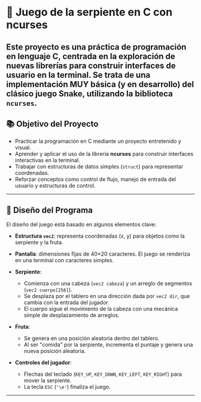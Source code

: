 # 🐍 Juego de la serpiente en C con ncurses

Este proyecto es una práctica de programación en lenguaje **C**, centrada en la exploración de nuevas librerías para construir interfaces de usuario en la terminal. Se trata de una implementación MUY básica (y en desarrollo) del clásico juego **Snake**, utilizando la biblioteca `ncurses`.
---

## 📚 Objetivo del Proyecto

- Practicar la programación en C mediante un proyecto entretenido y visual.
- Aprender y aplicar el uso de la librería **ncurses** para construir interfaces interactivas en la terminal.
- Trabajar con estructuras de datos simples (`struct`) para representar coordenadas.
- Reforzar conceptos como control de flujo, manejo de entrada del usuario y estructuras de control.

---

## 🧩 Diseño del Programa

El diseño del juego está basado en algunos elementos clave:

- **Estructura `vec2`**: representa coordenadas (x, y) para objetos como la serpiente y la fruta.
- **Pantalla**: dimensiones fijas de 40×20 caracteres. El juego se renderiza en una terminal con caracteres simples.
- **Serpiente**:
  - Comienza con una cabeza (`vec2 cabeza`) y un arreglo de segmentos (`vec2 cuerpo[256]`).
  - Se desplaza por el tablero en una dirección dada por `vec2 dir`, que cambia con la entrada del jugador.
  - El cuerpo sigue el movimiento de la cabeza con una mecánica simple de desplazamiento de arreglos.

- **Fruta**:
  - Se genera en una posición aleatoria dentro del tablero.
  - Al ser "comida" por la serpiente, incrementa el puntaje y genera una nueva posición aleatoria.

- **Controles del jugador**:
  - Flechas del teclado (`KEY_UP`, `KEY_DOWN`, `KEY_LEFT`, `KEY_RIGHT`) para mover la serpiente.
  - La tecla `ESC` (`'\e'`) finaliza el juego.

---

